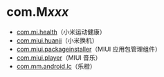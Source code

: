 # com.M*xxx*

- [com.mi.health](./com.mi.health/readme.md)（小米运动健康）
- [com.miui.huanji](./com.miui.huanji/readme.md)（小米换机）
- [com.miui.packageinstaller](./com.miui.packageinstaller/readme.md)（MIUI 应用包管理组件）
- [com.miui.player](./com.miui.player/readme.md)（MIUI 音乐）
- [com.mm.android.lc](./com.mm.android.lc/readme.md)（乐橙）
